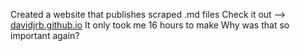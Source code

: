 Created a website that publishes scraped .md files
Check it out --> [davidjrb.github.io](https://davidjrb.github.io)
It only took me 16 hours to make
Why was that so important again?
